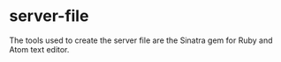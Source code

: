 # server-file
The tools used to create the server file are the Sinatra gem for Ruby and Atom text editor. 

